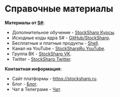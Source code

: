 # Справочные материалы

**Материалы от [S\#](../api.md):**

- Дополнительное обучение \- [StockSharp Курсы](https://stocksharp.ru/edu/).
- Исходные коды ядра S\# \- [GitHub\/StockSharp](https://github.com/StockSharp/StockSharp).
- Бесплатные и платные продукты \- [Shell](https://stocksharp.ru/store/).
- Канал на YouTube \- [StockSharpRu YouTube](https://www.youtube.com/@stocksharpru).
- Группа ВК \- [StockSharp VK](https://vk.com/stocksharp).
- Twitter \- [StockSharp Twitter](https://twitter.com/stocksharp).

**Контактная информация:**

- Сайт платформы \- [https:\/\/stocksharp.ru](https://stocksharp.ru/).
- Блог \- [Блог](https://stocksharp.ru/blog/).
- Чат в Телеграме \- [Чат](https://t.me/stocksharpchat/1).
